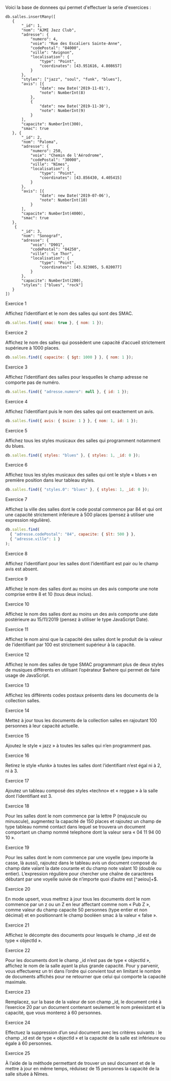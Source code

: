Voici la base de donnees qui permet d'effectuer la serie d'exercices :

```
db.salles.insertMany([
   {
       "_id": 1,
       "nom": "AJMI Jazz Club",
       "adresse": {
           "numero": 4,
           "voie": "Rue des Escaliers Sainte-Anne",
           "codePostal": "84000",
           "ville": "Avignon",
           "localisation": {
               "type": "Point",
               "coordinates": [43.951616, 4.808657]
           }
       },
       "styles": ["jazz", "soul", "funk", "blues"],
       "avis": [{
               "date": new Date('2019-11-01'),
               "note": NumberInt(8)
           },
           {
               "date": new Date('2019-11-30'),
               "note": NumberInt(9)
           }
       ],
       "capacite": NumberInt(300),
       "smac": true
   }, {
       "_id": 2,
       "nom": "Paloma",
       "adresse": {
           "numero": 250,
           "voie": "Chemin de l'Aérodrome",
           "codePostal": "30000",
           "ville": "Nîmes",
           "localisation": {
               "type": "Point",
               "coordinates": [43.856430, 4.405415]
           }
       },
       "avis": [{
               "date": new Date('2019-07-06'),
               "note": NumberInt(10)
           }
       ],
       "capacite": NumberInt(4000),
       "smac": true
   },
    {
       "_id": 3,
       "nom": "Sonograf",
       "adresse": {
           "voie": "D901",
           "codePostal": "84250",
           "ville": "Le Thor",
           "localisation": {
               "type": "Point",
               "coordinates": [43.923005, 5.020077]
           }
       },
       "capacite": NumberInt(200),
       "styles": ["blues", "rock"]
   }
])
```

Exercice 1

Affichez l’identifiant et le nom des salles qui sont des SMAC.

```js
db.salles.find({ smac: true }, { nom: 1 });
```

Exercice 2

Affichez le nom des salles qui possèdent une capacité d’accueil strictement supérieure à 1000 places.

```js
db.salles.find({ capacite: { $gt: 1000 } }, { nom: 1 });
```

Exercice 3

Affichez l’identifiant des salles pour lesquelles le champ adresse ne comporte pas de numéro.

```js
db.salles.find({ "adresse.numero": null }, { id: 1 });
```

Exercice 4

Affichez l’identifiant puis le nom des salles qui ont exactement un avis.

```js
db.salles.find({ avis: { $size: 1 } }, { nom: 1, id: 1 });
```

Exercice 5

Affichez tous les styles musicaux des salles qui programment notamment du blues.

```js
db.salles.find({ styles: "blues" }, { styles: 1, _id: 0 });
```

Exercice 6

Affichez tous les styles musicaux des salles qui ont le style « blues » en première position dans leur tableau styles.

```js
db.salles.find({ "styles.0": "blues" }, { styles: 1, _id: 0 });
```

Exercice 7

Affichez la ville des salles dont le code postal commence par 84 et qui ont une capacité strictement inférieure à 500 places (pensez à utiliser une expression régulière).

```js
db.salles.find(
  { "adresse.codePostal": "84", capacite: { $lt: 500 } },
  { "adresse.ville": 1 }
);
```

Exercice 8

Affichez l’identifiant pour les salles dont l’identifiant est pair ou le champ avis est absent.

Exercice 9

Affichez le nom des salles dont au moins un des avis comporte une note comprise entre 8 et 10 (tous deux inclus).

Exercice 10

Affichez le nom des salles dont au moins un des avis comporte une date postérieure au 15/11/2019 (pensez à utiliser le type JavaScript Date).

Exercice 11

Affichez le nom ainsi que la capacité des salles dont le produit de la valeur de l’identifiant par 100 est strictement supérieur à la capacité.

Exercice 12

Affichez le nom des salles de type SMAC programmant plus de deux styles de musiques différents en utilisant l’opérateur $where qui permet de faire usage de JavaScript.

Exercice 13

Affichez les différents codes postaux présents dans les documents de la collection salles.

Exercice 14

Mettez à jour tous les documents de la collection salles en rajoutant 100 personnes à leur capacité actuelle.

Exercice 15

Ajoutez le style « jazz » à toutes les salles qui n’en programment pas.

Exercice 16

Retirez le style «funk» à toutes les salles dont l’identifiant n’est égal ni à 2, ni à 3.

Exercice 17

Ajoutez un tableau composé des styles «techno» et « reggae » à la salle dont l’identifiant est 3.

Exercice 18

Pour les salles dont le nom commence par la lettre P (majuscule ou minuscule), augmentez la capacité de 150 places et rajoutez un champ de type tableau nommé contact dans lequel se trouvera un document comportant un champ nommé telephone dont la valeur sera « 04 11 94 00 10 ».

Exercice 19

Pour les salles dont le nom commence par une voyelle (peu importe la casse, là aussi), rajoutez dans le tableau avis un document composé du champ date valant la date courante et du champ note valant 10 (double ou entier). L’expression régulière pour chercher une chaîne de caractères débutant par une voyelle suivie de n’importe quoi d’autre est [^aeiou]+$.

Exercice 20

En mode upsert, vous mettrez à jour tous les documents dont le nom commence par un z ou un Z en leur affectant comme nom « Pub Z », comme valeur du champ capacite 50 personnes (type entier et non décimal) et en positionnant le champ booléen smac à la valeur « false ».

Exercice 21

Affichez le décompte des documents pour lesquels le champ \_id est de type « objectId ».

Exercice 22

Pour les documents dont le champ \_id n’est pas de type « objectId », affichez le nom de la salle ayant la plus grande capacité. Pour y parvenir, vous effectuerez un tri dans l’ordre qui convient tout en limitant le nombre de documents affichés pour ne retourner que celui qui comporte la capacité maximale.

Exercice 23

Remplacez, sur la base de la valeur de son champ \_id, le document créé à l’exercice 20 par un document contenant seulement le nom préexistant et la capacité, que vous monterez à 60 personnes.

Exercice 24

Effectuez la suppression d’un seul document avec les critères suivants : le champ \_id est de type « objectId » et la capacité de la salle est inférieure ou égale à 60 personnes.

Exercice 25

À l’aide de la méthode permettant de trouver un seul document et de le mettre à jour en même temps, réduisez de 15 personnes la capacité de la salle située à Nîmes.

